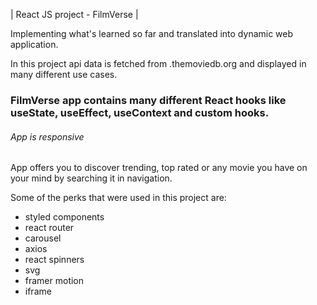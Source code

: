 | React JS project - FilmVerse |

Implementing what's learned so far and translated into dynamic web application.

In this project api data is fetched from .themoviedb.org and displayed in many different use cases.

### FilmVerse app contains many different React hooks like useState, useEffect, useContext and custom hooks.

###### App is responsive

App offers you to discover trending, top rated or any movie you have on your mind by searching it in navigation.

Some of the perks that were used in this project are:

- styled components
- react router
- carousel
- axios
- react spinners
- svg
- framer motion
- iframe

